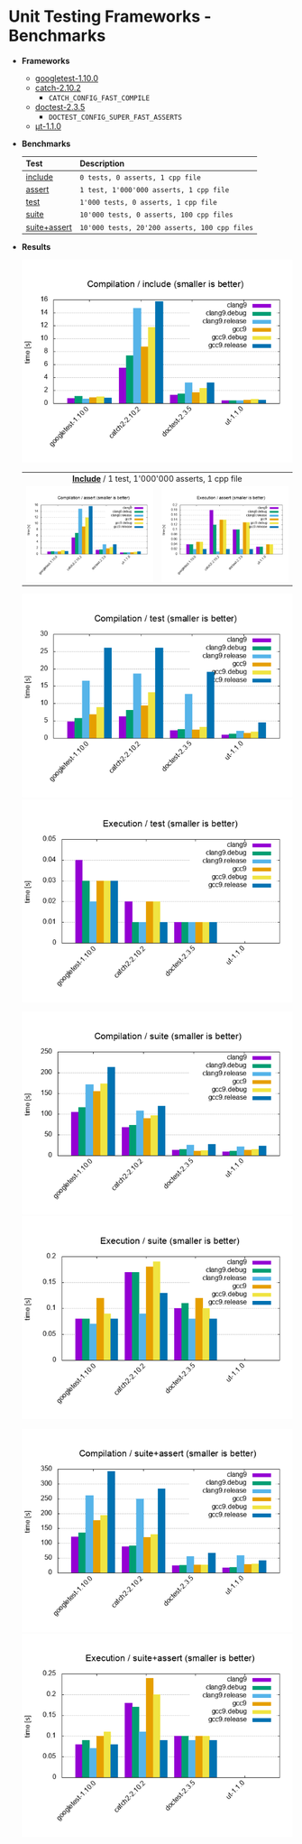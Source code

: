 # Unit Testing Frameworks - Benchmarks

* **Frameworks**

  * [googletest-1.10.0](https://github.com/google/googletest/releases/tag/release-1.10.0)
  * [catch-2.10.2](https://github.com/catchorg/Catch2/releases/download/v2.10.2/catch.hpp)
    * `CATCH_CONFIG_FAST_COMPILE`
  * [doctest-2.3.5](https://github.com/onqtam/doctest/blob/master/doctest/doctest.h)
    * `DOCTEST_CONFIG_SUPER_FAST_ASSERTS`
  * [μt-1.1.0](https://github.com/boost-experimental/ut/blob/master/include/boost/ut.hpp)

* **Benchmarks**

  | Test    | Description |
  | ------- | ----- |
  | [include](benchmarks)        | `0 tests, 0 asserts, 1 cpp file`              |
  | [assert](benchmarks)         | `1 test, 1'000'000 asserts, 1 cpp file`       |
  | [test](benchmarks)           | `1'000 tests, 0 asserts, 1 cpp file`          |
  | [suite](benchmarks)          | `10'000 tests, 0 asserts, 100 cpp files`      |
  | [suite+assert](benchmarks)   | `10'000 tests, 20'200 asserts, 100 cpp files` |

* **Results**

  ![](results/Compilation_include.png)

  <table>
    <tr>
      <td colspan="2" align="center">
      <a href="benchmarks"><b>Include</b></a> / 1 test, 1'000'000 asserts, 1 cpp file
      </td>
    </tr>
    <tr>
      <td><a href="results/Compilation_assert.png"><img src="results/Compilation_assert.png"></a></td>
      <td><a href="results/Execution_assert.png"><img src="results/Execution_assert.png"></a></td>
    </tr>
  </table>

  ![](results/Compilation_test.png)
  ![](results/Execution_test.png)

  ![](results/Compilation_suite.png)
  ![](results/Execution_suite.png)

  ![](results/Compilation_suite+assert.png)
  ![](results/Execution_suite+assert.png)

